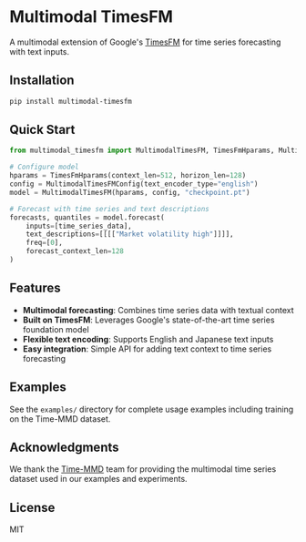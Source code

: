 # Multimodal TimesFM

A multimodal extension of Google's [TimesFM](https://github.com/google-research/timesfm) for time series forecasting with text inputs.

## Installation

```bash
pip install multimodal-timesfm
```

## Quick Start

```python
from multimodal_timesfm import MultimodalTimesFM, TimesFmHparams, MultimodalTimesFMConfig

# Configure model
hparams = TimesFmHparams(context_len=512, horizon_len=128)
config = MultimodalTimesFMConfig(text_encoder_type="english")
model = MultimodalTimesFM(hparams, config, "checkpoint.pt")

# Forecast with time series and text descriptions
forecasts, quantiles = model.forecast(
    inputs=[time_series_data],
    text_descriptions=[[[["Market volatility high"]]]],
    freq=[0],
    forecast_context_len=128
)
```

## Features

- **Multimodal forecasting**: Combines time series data with textual context
- **Built on TimesFM**: Leverages Google's state-of-the-art time series foundation model
- **Flexible text encoding**: Supports English and Japanese text inputs
- **Easy integration**: Simple API for adding text context to time series forecasting

## Examples

See the `examples/` directory for complete usage examples including training on the Time-MMD dataset.

## Acknowledgments

We thank the [Time-MMD](https://github.com/AdityaLab/Time-MMD) team for providing the multimodal time series dataset used in our examples and experiments.

## License

MIT
